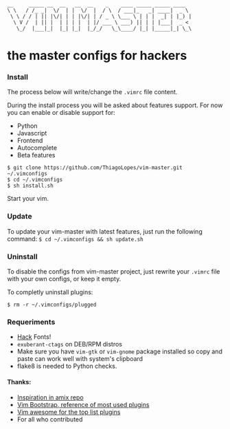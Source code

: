 ```
__     _____ __  __   __  __    _    ____ _____ _____ ____  
\ \   / /_ _|  \/  | |  \/  |  / \  / ___|_   _| ____|  _ \ 
 \ \ / / | || |\/| | | |\/| | / _ \ \___ \ | | |  _| | |_) |
  \ V /  | || |  | | | |  | |/ ___ \ ___) || | | |___|  _ < 
   \_/  |___|_|  |_| |_|  |_/_/   \_\____/ |_| |_____|_| \_\
```

# the master configs for hackers
                                                            

### Install
The process below will write/change the `.vimrc` file content.

During the install process you will be asked about features support. For now you can enable or
disable support for:
* Python
* Javascript
* Frontend
* Autocomplete
* Beta features

```
$ git clone https://github.com/ThiagoLopes/vim-master.git ~/.vimconfigs
$ cd ~/.vimconfigs
$ sh install.sh
```
Start your vim.

### Update
To update your vim-master with latest features, just run the following command:
```$ cd ~/.vimconfigs && sh update.sh```


### Uninstall
To disable the configs from vim-master project, just rewrite your `.vimrc` file with your own
configs, or keep it empty.

To completly uninstall plugins:
```
$ rm -r ~/.vimconfigs/plugged
```

### Requeriments

* [Hack](https://github.com/chrissimpkins/Hack) Fonts!
* `exuberant-ctags` on DEB/RPM distros
* Make sure you have `vim-gtk` or `vim-gnome` package installed so copy and paste can work well
with system's clipboard
* flake8 is needed to Python checks.

#### Thanks: 
* [Inspiration in amix repo](https://github.com/amix/vimrc) 
* [Vim Bootstrap, reference of most used plugins](https://github.com/avelino/vim-bootstrap)
* [Vim awesome for the top list plugins](http://vimawesome.com)
* For all who contributed
